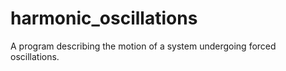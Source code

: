 # harmonic_oscillations

A program describing the motion of a system undergoing forced oscillations.
